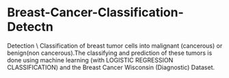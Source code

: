 # Breast-Cancer-Classification-Detectn
Detection \ Classification of breast tumor cells into malignant (cancerous) or benign(non cancerous).The classifying and prediction of these tumors is done using machine learning (with LOGISTIC REGRESSION CLASSIFICATION) and the Breast Cancer Wisconsin (Diagnostic) Dataset.
